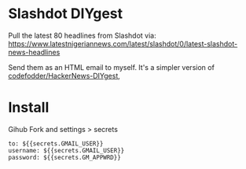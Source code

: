 # Slashdot DIYgest

Pull the latest 80 headlines from Slashdot via: https://www.latestnigeriannews.com/latest/slashdot/0/latest-slashdot-news-headlines

Send them as  an HTML email to myself. It's a simpler version of [codefodder/HackerNews-DIYgest](https://github.com/codefodder/HackerNews-DIYgest), 

# Install

Gihub Fork and settings > secrets

    to: ${{secrets.GMAIL_USER}}
    username: ${{secrets.GMAIL_USER}}
    password: ${{secrets.GM_APPWRD}}
